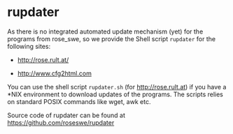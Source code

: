# rupdater

As there is no integrated automated update mechanism (yet) for the programs from
rose_swe, so we provide the Shell script `rupdater` for the following sites:

* <http://rose.rult.at/>

* <http://www.cfg2html.com>

You can use the shell script `rupdater.sh` (for <http://rose.rult.at>) if you
have a *NIX environment to download updates of the programs. The scripts relies
on standard POSIX commands like wget, awk etc.

Source code of rupdater can be found at <https://github.com/roseswe/rupdater>

<!--
vim:set fileencoding=utf8 fileformat=unix filetype=gfm tabstop=2 expandtab:
$Id: README.md,v 1.5 2022/02/18 14:06:44 ralph Exp $
-->
